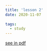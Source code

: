 ```yaml
---
title: 'lesson 2'
date: 2020-11-07
 
tags:
  - study
---
```


[see in pdf](https://wangjw6.github.io/files/paper1.pdf)